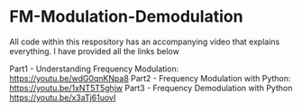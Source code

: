 # FM-Modulation-Demodulation

All code within this respository has an accompanying video that explains everything. I have provided all the links below

Part1 - Understanding Frequency Modulation: https://youtu.be/wdG0qnKNpa8
Part2 - Frequency Modulation with Python: https://youtu.be/1xNT5T5ghjw
Part3 - Frequency Demodulation with Python https://youtu.be/x3aTj61uovI
